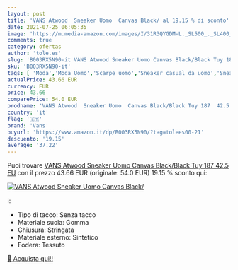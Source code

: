 ```yaml
---
layout: post
title: 'VANS Atwood  Sneaker Uomo  Canvas Black/ al 19.15 % di sconto'
date: 2021-07-25 06:05:35
image: 'https://m.media-amazon.com/images/I/31R3QYGDM-L._SL500_._SL400_.jpg'
comments: true
category: ofertas
author: 'tole.es'
slug: 'B003RX5N90-it VANS Atwood Sneaker Uomo Canvas Black/Black Tuy 187 42.5 EU'
sku: 'B003RX5N90-it'
tags: [ 'Moda','Moda Uomo','Scarpe uomo','Sneaker casual da uomo','Sneaker e scarpe sportive da uomo','vans', ]
actualPrice: 43.66 EUR
currency: EUR
price: 43.66
comparePrice: 54.0 EUR
prodname: 'VANS Atwood  Sneaker Uomo  Canvas Black/Black Tuy 187  42.5 EU'
country: 'it'
flag: '🇮🇹'
brand: 'Vans'
buyurl: 'https://www.amazon.it/dp/B003RX5N90/?tag=tolees00-21'
descuento: '19.15'
average: '37.22'
---
```


Puoi trovare [VANS Atwood  Sneaker Uomo  Canvas Black/Black Tuy 187  42.5 EU](https://www.amazon.it/dp/B003RX5N90/?tag=tolees00-21) con il prezzo 43.66 EUR (originale: 54.0 EUR) 19.15 % sconto qui:

[![VANS Atwood  Sneaker Uomo  Canvas Black/](https://m.media-amazon.com/images/I/31R3QYGDM-L._SL500_._SL400_.jpg)](https://www.amazon.it/dp/B003RX5N90/?tag=tolees00-21)

ℹ️:

- Tipo di tacco: Senza tacco
- Materiale suola: Gomma
- Chiusura: Stringata
- Materiale esterno: Sintetico
- Fodera: Tessuto

[🛒 Acquista qui!!](https://www.amazon.it/dp/B003RX5N90/?tag=tolees00-21)
